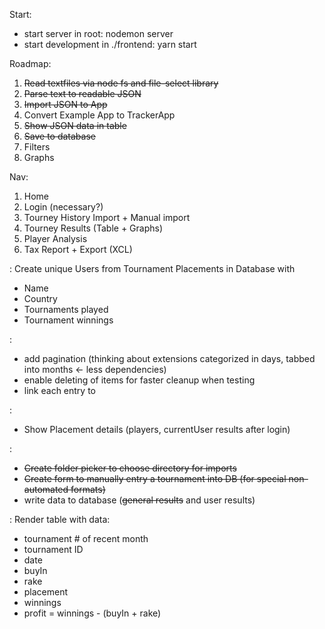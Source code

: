 Start:
- start server in root: nodemon server
- start development in ./frontend: yarn start

Roadmap:

1. ~~Read textfiles via node fs and file-select library~~
2. ~~Parse text to readable JSON~~
3. ~~Import JSON to App~~
4. Convert Example App to TrackerApp
5. ~~Show JSON data in table~~
6. ~~Save to database~~
7. Filters
8. Graphs


Nav:
1. Home
2. Login (necessary?)
3. Tourney History Import + Manual import
4. Tourney Results (Table + Graphs)
5. Player Analysis
6. Tax Report + Export (XCL)


<UserManagement>:
Create unique Users from Tournament Placements in Database with
- Name
- Country
- Tournaments played
- Tournament winnings

<ResultsPage>:
- add pagination (thinking about extensions categorized in days, tabbed into months <- less dependencies)
- enable deleting of items for faster cleanup when testing
- link each entry to <DetailsPage>

<DetailsPage>:
- Show Placement details (players, currentUser results after login)

<ImportPage>:
- ~~Create folder picker to choose directory for imports~~
- ~~Create form to manually entry a tournament into DB (for special non-automated formats)~~
- write data to database (~~general results~~ and user results)

<TaxReportPage>:
Render table with data:
- tournament # of recent month
- tournament ID
- date
- buyIn
- rake
- placement
- winnings
- profit = winnings - (buyIn + rake)
